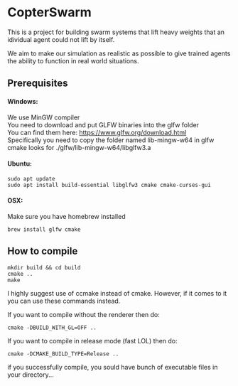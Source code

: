 # CopterSwarm
This is a project for building swarm systems that lift heavy weights that an idividual agent could not lift by itself.

We aim to make our simulation as realistic as possible to give trained agents the ability to function in real world situations.

## Prerequisites
#### Windows:
We use MinGW compiler  
You need to download and put GLFW binaries into the glfw folder  
You can find them here: https://www.glfw.org/download.html  
Specifically you need to copy the folder named lib-mingw-w64 in glfw  
cmake looks for ./glfw/lib-mingw-w64/libglfw3.a

#### Ubuntu:
```
sudo apt update
sudo apt install build-essential libglfw3 cmake cmake-curses-gui
```
#### OSX:
Make sure you have homebrew installed
```
brew install glfw cmake
```
## How to compile

```
mkdir build && cd build
cmake ..
make
```
I highly suggest use of ccmake instead of cmake. However, if it comes to it you can use these commands instead.

If you want to compile without the renderer then do:
```
cmake -DBUILD_WITH_GL=OFF ..
```

If you want to compile in release mode (fast LOL) then do:
```
cmake -DCMAKE_BUILD_TYPE=Release ..
```

if you successfully compile, you sould have bunch of executable files in your directory...